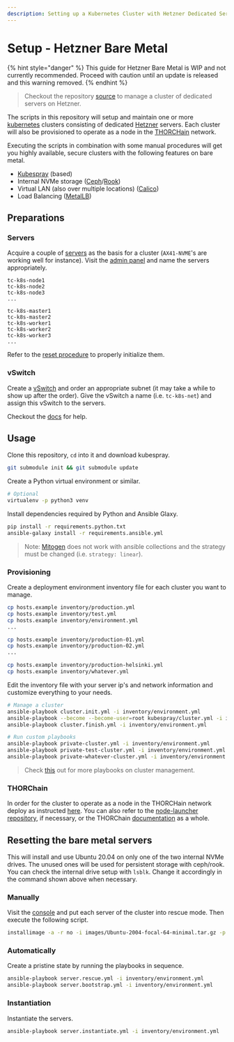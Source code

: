 ```yaml
---
description: Setting up a Kubernetes Cluster with Hetzner Dedicated Servers
---
```


# Setup - Hetzner Bare Metal

{% hint style="danger" %}
This guide for Hetzner Bare Metal is WIP and not currently recommended. Proceed with caution until an update is released and this warning removed. 
{% endhint %}

> Checkout the repository [source](https://github.com/delphidigital/bare-metal-cluster-manager) to manage a cluster of dedicated servers on Hetzner.

The scripts in this repository will setup and maintain one or more [kubernetes](https://kubernetes.io) clusters consisting of dedicated [Hetzner](https://www.hetzner.com) servers. Each cluster will also be provisioned to operate as a node in the [THORCHain](https://thorchain.org) network.

Executing the scripts in combination with some manual procedures will get you highly available, secure clusters with the following features on bare metal.

* [Kubespray](https://kubespray.io/) \(based\)
* Internal NVMe storage \([Ceph](https://ceph.io)/[Rook](https://rook.io)\)
* Virtual LAN \(also over multiple locations\) \([Calico](https://www.projectcalico.org)\)
* Load Balancing \([MetalLB](https://metallb.universe.tf)\)

## Preparations

### Servers

Acquire a couple of [servers](https://www.hetzner.com/dedicated-rootserver/matrix-ax) as the basis for a cluster \(`AX41-NVME`'s are working well for instance\). Visit the [admin panel](https://robot.your-server.de/server) and name the servers appropriately.

```text
tc-k8s-node1
tc-k8s-node2
tc-k8s-node3
...

tc-k8s-master1
tc-k8s-master2
tc-k8s-worker1
tc-k8s-worker2
tc-k8s-worker3
...
```

Refer to the [reset procedure](setup-hetzner-bare-metal.md#resetting-the-bare-metal-servers) to properly initialize them.

### vSwitch

Create a [vSwitch](https://robot.your-server.de/vswitch/index) and order an appropriate subnet \(it may take a while to show up after the order\). Give the vSwitch a name \(i.e. `tc-k8s-net`\) and assign this vSwitch to the servers.

Checkout the [docs](https://docs.hetzner.com/robot/dedicated-server/network/vswitch) for help.

## Usage

Clone this repository, `cd` into it and download kubespray.

```bash
git submodule init && git submodule update
```

Create a Python virtual environment or similar.

```bash
# Optional
virtualenv -p python3 venv
```

Install dependencies required by Python and Ansible Glaxy.

```bash
pip install -r requirements.python.txt
ansible-galaxy install -r requirements.ansible.yml
```

> Note: [Mitogen](https://mitogen.readthedocs.io/en/python3/ansible.html) does not work with ansible collections and the strategy must be changed \(i.e. `strategy: linear`\).

### Provisioning

Create a deployment environment inventory file for each cluster you want to manage.

```bash
cp hosts.example inventory/production.yml
cp hosts.example inventory/test.yml
cp hosts.example inventory/environment.yml
...

cp hosts.example inventory/production-01.yml
cp hosts.example inventory/production-02.yml
...

cp hosts.example inventory/production-helsinki.yml
cp hosts.example inventory/whatever.yml
```

Edit the inventory file with your server ip's and network information and customize everything to your needs.

```bash
# Manage a cluster
ansible-playbook cluster.init.yml -i inventory/environment.yml
ansible-playbook --become --become-user=root kubespray/cluster.yml -i inventory/environment.yml
ansible-playbook cluster.finish.yml -i inventory/environment.yml

# Run custom playbooks
ansible-playbook private-cluster.yml -i inventory/environment.yml
ansible-playbook private-test-cluster.yml -i inventory/environment.yml
ansible-playbook private-whatever-cluster.yml -i inventory/environment.yml
```

> Check [this](https://kubespray.io/) out for more playbooks on cluster management.

### THORChain

In order for the cluster to operate as a node in the THORCHain network deploy as instructed [here](https://docs.thorchain.org/thornodes/kubernetes/deploying). You can also refer to the [node-launcher repository](https://gitlab.com/thorchain/devops/node-launcher), if necessary, or the THORChain [documentation](https://docs.thorchain.org) as a whole.

## Resetting the bare metal servers

This will install and use Ubuntu 20.04 on only one of the two internal NVMe drives. The unused ones will be used for persistent storage with ceph/rook. You can check the internal drive setup with `lsblk`. Change it accordingly in the command shown above when necessary.

### Manually

Visit the [console](https://robot.your-server.de/server) and put each server of the cluster into rescue mode. Then execute the following script.

```bash
installimage -a -r no -i images/Ubuntu-2004-focal-64-minimal.tar.gz -p /:ext4:all -d nvme0n1 -f yes -t yes -n hostname
```

### Automatically

Create a pristine state by running the playbooks in sequence.

```bash
ansible-playbook server.rescue.yml -i inventory/environment.yml
ansible-playbook server.bootstrap.yml -i inventory/environment.yml
```

### Instantiation

Instantiate the servers.

```bash
ansible-playbook server.instantiate.yml -i inventory/environment.yml
```

